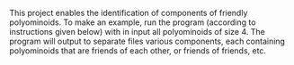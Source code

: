 This project enables the identification of components of friendly polyominoids.
To make an example, run the program (according to instructions given below) with in input all polyominoids of size 4.
The program will output to separate files various components, each containing polyominoids that are friends of each other, or friends of friends, etc.
